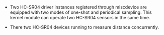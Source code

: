 *   Two HC-SR04 driver instances registered through miscdevice are equipped with two modes of one-shot and periodical sampling. This kernel module can operate two HC-SR04 sensors in the same time.

*   There two HC-SR04 devices running to measure distance concurrently.
